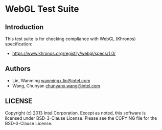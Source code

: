 # WebGL Test Suite

## Introduction

This test suite is for checking compliance with WebGL (Khronos) specification:
* https://www.khronos.org/registry/webgl/specs/1.0/

## Authors

* Lin, Wanming <wanmingx.lin@intel.com>
* Wang, Chunyan <chunyanx.wang@intel.com>

## LICENSE

Copyright (c) 2013 Intel Corporation.
Except as noted, this software is licensed under BSD-3-Clause License.
Please see the COPYING file for the BSD-3-Clause License.
